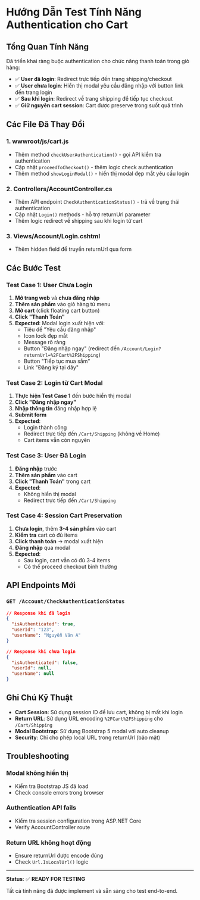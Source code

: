 # Hướng Dẫn Test Tính Năng Authentication cho Cart

## Tổng Quan Tính Năng

Đã triển khai ràng buộc authentication cho chức năng thanh toán trong giỏ hàng:

- ✅ **User đã login**: Redirect trực tiếp đến trang shipping/checkout  
- ✅ **User chưa login**: Hiển thị modal yêu cầu đăng nhập với button link đến trang login
- ✅ **Sau khi login**: Redirect về trang shipping để tiếp tục checkout
- ✅ **Giữ nguyên cart session**: Cart được preserve trong suốt quá trình

## Các File Đã Thay Đổi

### 1. **wwwroot/js/cart.js**
- Thêm method `checkUserAuthentication()` - gọi API kiểm tra authentication
- Cập nhật `proceedToCheckout()` - thêm logic check authentication 
- Thêm method `showLoginModal()` - hiển thị modal đẹp mắt yêu cầu login

### 2. **Controllers/AccountController.cs**
- Thêm API endpoint `CheckAuthenticationStatus()` - trả về trạng thái authentication
- Cập nhật `Login()` methods - hỗ trợ returnUrl parameter 
- Thêm logic redirect về shipping sau khi login từ cart

### 3. **Views/Account/Login.cshtml**
- Thêm hidden field để truyền returnUrl qua form

## Các Bước Test

### Test Case 1: User Chưa Login
1. **Mở trang web** và **chưa đăng nhập**
2. **Thêm sản phẩm** vào giỏ hàng từ menu
3. **Mở cart** (click floating cart button)
4. **Click "Thanh Toán"**
5. **Expected**: Modal login xuất hiện với:
   - Tiêu đề "Yêu cầu đăng nhập"
   - Icon lock đẹp mắt
   - Message rõ ràng
   - Button "Đăng nhập ngay" (redirect đến `/Account/Login?returnUrl=%2FCart%2FShipping`)
   - Button "Tiếp tục mua sắm"
   - Link "Đăng ký tại đây"

### Test Case 2: Login từ Cart Modal
1. **Thực hiện Test Case 1** đến bước hiển thị modal
2. **Click "Đăng nhập ngay"**
3. **Nhập thông tin** đăng nhập hợp lệ
4. **Submit form**
5. **Expected**: 
   - Login thành công
   - Redirect trực tiếp đến `/Cart/Shipping` (không về Home)
   - Cart items vẫn còn nguyên

### Test Case 3: User Đã Login  
1. **Đăng nhập** trước
2. **Thêm sản phẩm** vào cart
3. **Click "Thanh Toán"** trong cart
4. **Expected**: 
   - Không hiển thị modal
   - Redirect trực tiếp đến `/Cart/Shipping`

### Test Case 4: Session Cart Preservation
1. **Chưa login**, thêm **3-4 sản phẩm** vào cart
2. **Kiểm tra** cart có đủ items
3. **Click thanh toán** → modal xuất hiện
4. **Đăng nhập** qua modal
5. **Expected**: 
   - Sau login, cart vẫn có đủ 3-4 items
   - Có thể proceed checkout bình thường

## API Endpoints Mới

### `GET /Account/CheckAuthenticationStatus`
```json
// Response khi đã login
{
  "isAuthenticated": true,
  "userId": "123",
  "userName": "Nguyễn Văn A"
}

// Response khi chưa login  
{
  "isAuthenticated": false,
  "userId": null,
  "userName": null
}
```

## Ghi Chú Kỹ Thuật

- **Cart Session**: Sử dụng session ID để lưu cart, không bị mất khi login
- **Return URL**: Sử dụng URL encoding `%2FCart%2FShipping` cho `/Cart/Shipping`
- **Modal Bootstrap**: Sử dụng Bootstrap 5 modal với auto cleanup
- **Security**: Chỉ cho phép local URL trong returnUrl (bảo mật)

## Troubleshooting

### Modal không hiển thị
- Kiểm tra Bootstrap JS đã load
- Check console errors trong browser

### Authentication API fails
- Kiểm tra session configuration trong ASP.NET Core
- Verify AccountController route

### Return URL không hoạt động
- Ensure returnUrl được encode đúng
- Check `Url.IsLocalUrl()` logic

---

**Status**: ✅ **READY FOR TESTING**

Tất cả tính năng đã được implement và sẵn sàng cho test end-to-end. 